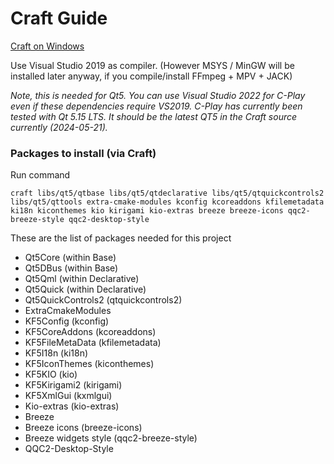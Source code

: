 # Craft Guide

[Craft on Windows](https://community.kde.org/Guidelines_and_HOWTOs/Build_from_source/Windows)

Use Visual Studio 2019 as compiler. (However MSYS / MinGW will be installed later anyway, if you compile/install FFmpeg + MPV + JACK)

*Note, this is needed for Qt5. You can use Visual Studio 2022 for C-Play even if these dependencies require VS2019. C-Play has currently been tested with Qt 5.15 LTS. It should be the latest QT5 in the Craft source currently (2024-05-21).*

### Packages to install (via Craft)

Run command
```
craft libs/qt5/qtbase libs/qt5/qtdeclarative libs/qt5/qtquickcontrols2 libs/qt5/qttools extra-cmake-modules kconfig kcoreaddons kfilemetadata ki18n kiconthemes kio kirigami kio-extras breeze breeze-icons qqc2-breeze-style qqc2-desktop-style
```
These are the list of packages needed for this project
- Qt5Core (within Base)
- Qt5DBus (within Base)
- Qt5Qml (within Declarative)
- Qt5Quick (within Declarative)
- Qt5QuickControls2 (qtquickcontrols2)
- ExtraCmakeModules
- KF5Config (kconfig)
- KF5CoreAddons (kcoreaddons)
- KF5FileMetaData (kfilemetadata)
- KF5I18n (ki18n)
- KF5IconThemes (kiconthemes)
- KF5KIO (kio)
- KF5Kirigami2 (kirigami)
- KF5XmlGui (kxmlgui)
- Kio-extras (kio-extras)
- Breeze
- Breeze icons (breeze-icons)
- Breeze widgets style (qqc2-breeze-style)
- QQC2-Desktop-Style
